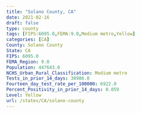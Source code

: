 ```yaml
---
title: "Solano County, CA"
date: 2021-02-16
draft: false
type: county
tags: [FIPS:6095.0,FEMA:9.0,Medium metro,Yellow]
categories: [CA]
County: Solano County
State: CA
FIPS: 6095.0
FEMA_Region: 9.0
Population: 447643.0
NCHS_Urban_Rural_Classification: Medium metro
Tests_in_prior_14_days: 30986.0
Fourteen_day_test_rate_per_100000: 6922.0
Percent_Positivity_in_prior_14_days: 0.059
Level: Yellow
url: /states/CA/solano-county
---
```



